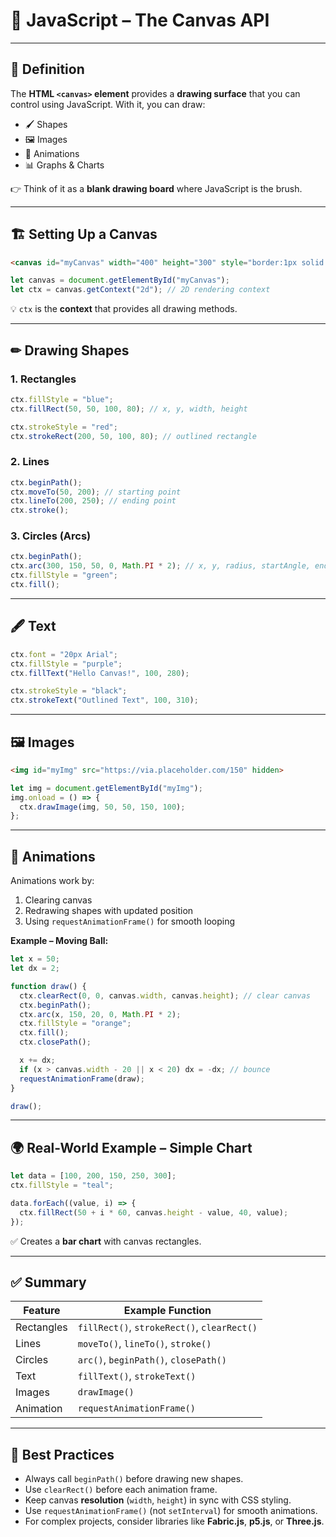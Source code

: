 # 🎨 JavaScript – The Canvas API

---

## 📖 Definition

The **HTML `<canvas>` element** provides a **drawing surface** that you can control using JavaScript.
With it, you can draw:

* 🖌 Shapes
* 🖼 Images
* 🎥 Animations
* 📊 Graphs & Charts

👉 Think of it as a **blank drawing board** where JavaScript is the brush.

---

## 🏗 Setting Up a Canvas

```html
<canvas id="myCanvas" width="400" height="300" style="border:1px solid black;"></canvas>
```

```javascript
let canvas = document.getElementById("myCanvas");
let ctx = canvas.getContext("2d"); // 2D rendering context
```

💡 `ctx` is the **context** that provides all drawing methods.

---

## ✏ Drawing Shapes

### 1. Rectangles

```javascript
ctx.fillStyle = "blue";
ctx.fillRect(50, 50, 100, 80); // x, y, width, height

ctx.strokeStyle = "red";
ctx.strokeRect(200, 50, 100, 80); // outlined rectangle
```

### 2. Lines

```javascript
ctx.beginPath();
ctx.moveTo(50, 200); // starting point
ctx.lineTo(200, 250); // ending point
ctx.stroke();
```

### 3. Circles (Arcs)

```javascript
ctx.beginPath();
ctx.arc(300, 150, 50, 0, Math.PI * 2); // x, y, radius, startAngle, endAngle
ctx.fillStyle = "green";
ctx.fill();
```

---

## 🖋 Text

```javascript
ctx.font = "20px Arial";
ctx.fillStyle = "purple";
ctx.fillText("Hello Canvas!", 100, 280);

ctx.strokeStyle = "black";
ctx.strokeText("Outlined Text", 100, 310);
```

---

## 🖼 Images

```html
<img id="myImg" src="https://via.placeholder.com/150" hidden>
```

```javascript
let img = document.getElementById("myImg");
img.onload = () => {
  ctx.drawImage(img, 50, 50, 150, 100);
};
```

---

## 🎥 Animations

Animations work by:

1. Clearing canvas
2. Redrawing shapes with updated position
3. Using `requestAnimationFrame()` for smooth looping

**Example – Moving Ball:**

```javascript
let x = 50;
let dx = 2;

function draw() {
  ctx.clearRect(0, 0, canvas.width, canvas.height); // clear canvas
  ctx.beginPath();
  ctx.arc(x, 150, 20, 0, Math.PI * 2);
  ctx.fillStyle = "orange";
  ctx.fill();
  ctx.closePath();

  x += dx;
  if (x > canvas.width - 20 || x < 20) dx = -dx; // bounce
  requestAnimationFrame(draw);
}

draw();
```

---

## 🌍 Real-World Example – Simple Chart

```javascript
let data = [100, 200, 150, 250, 300];
ctx.fillStyle = "teal";

data.forEach((value, i) => {
  ctx.fillRect(50 + i * 60, canvas.height - value, 40, value);
});
```

✅ Creates a **bar chart** with canvas rectangles.

---

## ✅ Summary

| Feature    | Example Function                            |
| ---------- | ------------------------------------------- |
| Rectangles | `fillRect()`, `strokeRect()`, `clearRect()` |
| Lines      | `moveTo()`, `lineTo()`, `stroke()`          |
| Circles    | `arc()`, `beginPath()`, `closePath()`       |
| Text       | `fillText()`, `strokeText()`                |
| Images     | `drawImage()`                               |
| Animation  | `requestAnimationFrame()`                   |

---

## 🧠 Best Practices

* Always call `beginPath()` before drawing new shapes.
* Use `clearRect()` before each animation frame.
* Keep canvas **resolution** (`width`, `height`) in sync with CSS styling.
* Use `requestAnimationFrame()` (not `setInterval`) for smooth animations.
* For complex projects, consider libraries like **Fabric.js**, **p5.js**, or **Three.js**.
